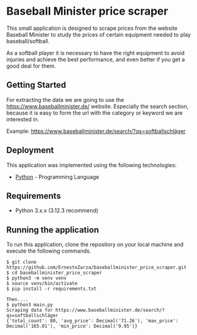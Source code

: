 # Baseball Minister price scraper


This small application is designed to scrape prices from the website Baseball Minister to study the prices of certain equipment needed to play baseball/softball. 

As a softball player it is necessary to have the right equipment to avoid injuries and achieve the best performance, and even better if you get a good deal for them.

## Getting Started

For extracting the data we are going to use the https://www.baseballminister.de/ website. 
Especially the search section, because it is easy to form the url with the category or keyword we are interested in.

Example: https://www.baseballminister.de/search/?qs=softballschläger


## Deployment

This application was implemented using the following technologies:


* [Python](https://www.python.org/) - Programming Language


## Requirements

* Python 3.x.x (3.12.3 recommend)


## Running the application

To run this application, clone the repository on your local machine and execute the following commands.

```
$ git clone https://github.com/ErnestoZarza/baseballminister_price_scraper.git
$ cd baseballminister_price_scraper
$ python3 -m venv venv
$ source venv/bin/activate
$ pip install -r requirements.txt

Then....
$ python3 main.py
Scraping data for https://www.baseballminister.de/search/?qs=softballschläger
{'total_count': 80, 'avg_price': Decimal('71.26'), 'max_price': Decimal('165.01'), 'min_price': Decimal('9.95')}